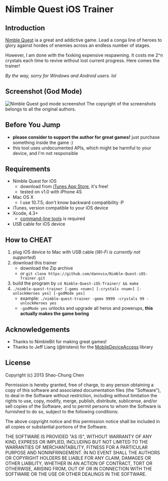 Nimble Quest iOS Trainer
========================

Introduction
------------
[Nimble Quest](https://itunes.apple.com/us/app/nimble-quest/id583638819) ia a great and addictive game. Lead a conga line of heroes to glory against hordes of enemies across an endless number of stages.

However, I am done with the fxxking expensive respawning. It costs me 2^n crystals each time to revive without lost current progress. Here comes the trainer!

*By the way, sorry for Windows and Android users. lol*


Screenshot (God Mode)
---------------------
![Nimble Quest god mode screenshot](https://raw.github.com/dannvix/Nimble-Quest-iOS-Trainer/master/god-mode-screenshot.png)
The copyright of the screenshots belongs to all the original authors.


Before You Jump
---------------
* **please consider to support the author for great games!** just purchase something inside the game :)
* this tool uses undocumented APIs, which might be harmful to your device, and I'm not responsible


Requirements
------------
* Nimble Quest for iOS
    - download from [iTunes App Store](https://itunes.apple.com/us/app/nimble-quest/id583638819), it's free!
    - tested on v1.0 with iPhone 4S
* Mac OS X
    - I use 10.7.5; don't know backward compatibility :P
* iTunes, version compatible to your iOS device
* Xcode, 4.3+
    - [command-line tools](http://stackoverflow.com/questions/9329243) is required
* USB cable for iOS device


How to CHEAT
------------
1. plug iOS device to Mac with USB cable (*Wi-Fi is currently not supported*)
2. download this trainer
    - download the Zip archive
    - or `git clone https://github.com/dannvix/Nimble-Quest-iOS-Trainer.git`
3. build the program by `cd Nimble-Quest-iOS-Trainer/ && make`
4. `./nimble-quest-trainer [-gems <num>] [-crystals <num>] [-unlockHeroes yes] [-godMode yes]`
    - example: `./nimble-quest-trainer -gems 9999 -crystals 99 -unlockHeroes yes`
    - `-godMode yes` unlocks and upgrade all heros and powerups, **this actually makes the game boring**


Acknowledgements
----------------
* Thanks to NimbleBit for making great games!
* Thanks to Jeff Liang (@tristero) for the [MobileDeviceAccess](https://bitbucket.org/tristero/mobiledeviceaccess) library


License
-------
Copyright (c) 2013 Shao-Chung Chen

Permission is hereby granted, free of charge, to any person obtaining a copy of this software and associated documentation files (the "Software"), to deal in the Software without restriction, including without limitation the rights to use, copy, modify, merge, publish, distribute, sublicense, and/or sell copies of the Software, and to permit persons to whom the Software is furnished to do so, subject to the following conditions:

The above copyright notice and this permission notice shall be included in all copies or substantial portions of the Software.

THE SOFTWARE IS PROVIDED "AS IS", WITHOUT WARRANTY OF ANY KIND, EXPRESS OR IMPLIED, INCLUDING BUT NOT LIMITED TO THE WARRANTIES OF MERCHANTABILITY, FITNESS FOR A PARTICULAR PURPOSE AND NONINFRINGEMENT. IN NO EVENT SHALL THE AUTHORS OR COPYRIGHT HOLDERS BE LIABLE FOR ANY CLAIM, DAMAGES OR OTHER LIABILITY, WHETHER IN AN ACTION OF CONTRACT, TORT OR OTHERWISE, ARISING FROM, OUT OF OR IN CONNECTION WITH THE SOFTWARE OR THE USE OR OTHER DEALINGS IN THE SOFTWARE.
